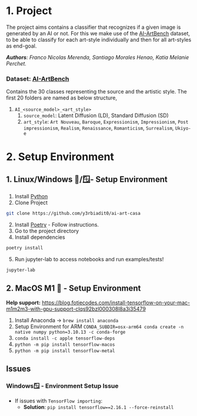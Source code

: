 # 1. Project

The project aims contains a classifier that recognizes if a given image is generated by an AI or not.
For this we make use of the [AI-ArtBench](https://www.kaggle.com/datasets/ravidussilva/real-ai-art) dataset, 
to be able to classify for each art-style individually and then for all art-styles as end-goal.

_**Authors**: Franco Nicolas Merenda, Santiago Morales Henao, Katia Melanie Perchet._

### Dataset: [AI-ArtBench](https://www.kaggle.com/datasets/ravidussilva/real-ai-art)
Contains the 30 classes representing the source and the artistic style. The first 20 folders are named as below structure,

1. `AI_<source_model>_<art_style>`
   1. `source_model`: Latent Diffusion (LD), Standard Diffusion (SD)
   2. `art_style`: `Art Nouveau`, `Baroque`, `Expressionism`, `Impressionism`, `Post impressionism`, `Realism`, `Renaissance`, `Romanticism`, `Surrealism`, `Ukiyo-e` 



# 2. Setup Environment

## 1. Linux/Windows 🐧/🪟- Setup Environment
1. Install [Python](https://www.python.org/downloads/)
2. Clone Project
```bash
git clone https://github.com/y3rbiadit0/ai-art-casa
```
2. Install [Poetry](https://python-poetry.org/docs/#installation) - Follow instructions.
3. Go to the project directory
4. Install dependencies
```bash
poetry install
```
5. Run jupyter-lab to access notebooks and run examples/tests!
```bash
jupyter-lab
```

## 2. MacOS M1 🍎 - Setup Environment

**Help support:** https://blog.fotiecodes.com/install-tensorflow-on-your-mac-m1m2m3-with-gpu-support-clqs92bzl000308l8a3i35479

1. Install Anaconda → `brew install anaconda`
2. Setup Environment for ARM  `CONDA_SUBDIR=osx-arm64 conda create -n native numpy python=3.10.13 -c conda-forge`
3. `conda install -c apple tensorflow-deps`
4. `python -m pip install tensorflow-macos`
5. `python -m pip install tensorflow-metal`

## Issues
### Windows🪟 - Environment Setup Issue
- If issues with `TensorFlow importing`:
    - **Solution**: `pip install tensorflow==2.16.1 --force-reinstall`
